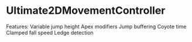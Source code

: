 # Ultimate2DMovementController
Features:
Variable jump height
Apex modifiers
Jump buffering
Coyote time
Clamped fall speed
Ledge detection